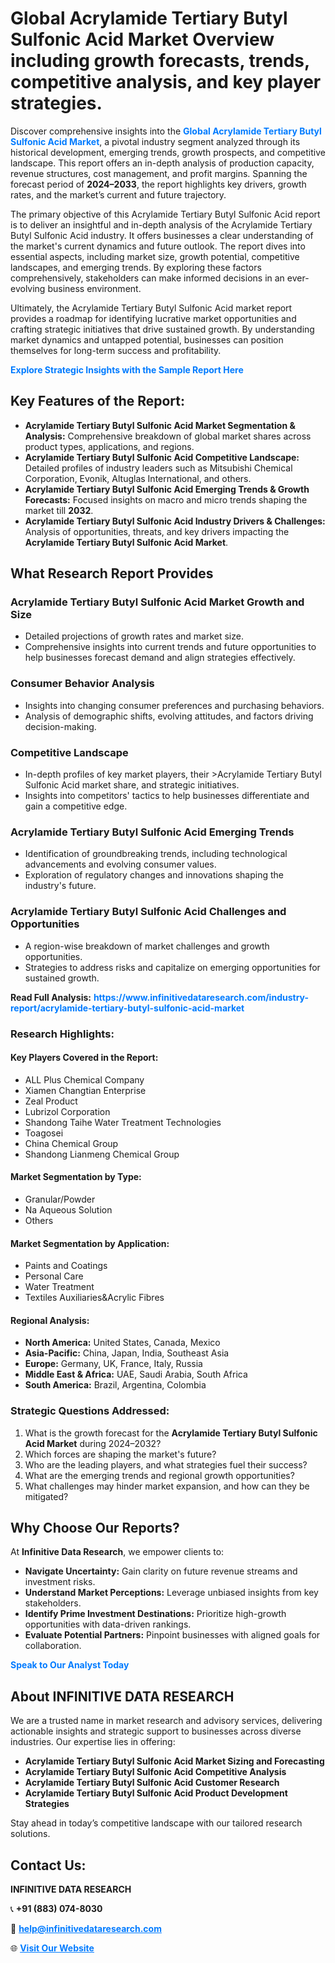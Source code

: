 <h1>Global Acrylamide Tertiary Butyl Sulfonic Acid Market Overview including growth forecasts, trends, competitive analysis, and key player strategies.</h1>
<p>
Discover comprehensive insights into the 
<a href="https://www.infinitivedataresearch.com/industry-report/acrylamide-tertiary-butyl-sulfonic-acid-market" rel="dofollow" style="color: #007BFF; text-decoration: none;"><strong>Global Acrylamide Tertiary Butyl Sulfonic Acid Market</strong></a>, a pivotal industry segment analyzed through its historical development, emerging trends, growth prospects, and competitive landscape. This report offers an in-depth analysis of production capacity, revenue structures, cost management, and profit margins. Spanning the forecast period of <strong>2024–2033</strong>, the report highlights key drivers, growth rates, and the market’s current and future trajectory.
</p>
<p>
The primary objective of this Acrylamide Tertiary Butyl Sulfonic Acid report is to deliver an insightful and in-depth analysis of the Acrylamide Tertiary Butyl Sulfonic Acid industry. It offers businesses a clear understanding of the market's current dynamics and future outlook. The report dives into essential aspects, including market size, growth potential, competitive landscapes, and emerging trends. By exploring these factors comprehensively, stakeholders can make informed decisions in an ever-evolving business environment.
</p>
<p>
Ultimately, the Acrylamide Tertiary Butyl Sulfonic Acid market report provides a roadmap for identifying lucrative market opportunities and crafting strategic initiatives that drive sustained growth. By understanding market dynamics and untapped potential, businesses can position themselves for long-term success and profitability.
</p>
<p>
<a href="https://www.infinitivedataresearch.com/request-sample/reportId=105606" style="color: #007BFF; text-decoration: none;"><strong>Explore Strategic Insights with the Sample Report Here</strong></a>
</p>

<h2>Key Features of the Report:</h2>
<ul>
<li><strong>Acrylamide Tertiary Butyl Sulfonic Acid Market Segmentation & Analysis:</strong> Comprehensive breakdown of global market shares across product types, applications, and regions.</li>
<li><strong>Acrylamide Tertiary Butyl Sulfonic Acid Competitive Landscape:</strong> Detailed profiles of industry leaders such as Mitsubishi Chemical Corporation, Evonik, Altuglas International, and others.</li>
<li><strong>Acrylamide Tertiary Butyl Sulfonic Acid Emerging Trends & Growth Forecasts:</strong> Focused insights on macro and micro trends shaping the market till <strong>2032</strong>.</li>
<li><strong>Acrylamide Tertiary Butyl Sulfonic Acid Industry Drivers & Challenges:</strong> Analysis of opportunities, threats, and key drivers impacting the <strong>Acrylamide Tertiary Butyl Sulfonic Acid Market</strong>.</li>
</ul>

<h2>What Research Report Provides</h2>
<h3>Acrylamide Tertiary Butyl Sulfonic Acid Market Growth and Size</h3>
<ul>
<li>Detailed projections of growth rates and market size.</li>
<li>Comprehensive insights into current trends and future opportunities to help businesses forecast demand and align strategies effectively.</li>
</ul>

<h3>Consumer Behavior Analysis</h3>
<ul>
<li>Insights into changing consumer preferences and purchasing behaviors.</li>
<li>Analysis of demographic shifts, evolving attitudes, and factors driving decision-making.</li>
</ul>

<h3>Competitive Landscape</h3>
<ul>
<li>In-depth profiles of key market players, their >Acrylamide Tertiary Butyl Sulfonic Acid market share, and strategic initiatives.</li>
<li>Insights into competitors' tactics to help businesses differentiate and gain a competitive edge.</li>
</ul>

<h3>Acrylamide Tertiary Butyl Sulfonic Acid Emerging Trends</h3>
<ul>
<li>Identification of groundbreaking trends, including technological advancements and evolving consumer values.</li>
<li>Exploration of regulatory changes and innovations shaping the industry's future.</li>
</ul>

<h3>Acrylamide Tertiary Butyl Sulfonic Acid Challenges and Opportunities</h3>
<ul>
<li>A region-wise breakdown of market challenges and growth opportunities.</li>
<li>Strategies to address risks and capitalize on emerging opportunities for sustained growth.</li>
</ul>
<p><strong>Read Full Analysis:</strong> <a href="https://www.infinitivedataresearch.com/industry-report/acrylamide-tertiary-butyl-sulfonic-acid-market" rel="dofollow" style="color: #007BFF; text-decoration: none;"><strong>https://www.infinitivedataresearch.com/industry-report/acrylamide-tertiary-butyl-sulfonic-acid-market</strong></a></p>
<h3>Research Highlights:</h3>
<h4>Key Players Covered in the Report:</h4>
<ul><li>ALL Plus Chemical Company</li><li>Xiamen Changtian Enterprise</li><li>Zeal Product</li><li>Lubrizol Corporation</li><li>Shandong Taihe Water Treatment Technologies</li><li>Toagosei</li><li>China Chemical Group</li><li>Shandong Lianmeng Chemical Group</li></ul>
<h4>Market Segmentation by Type:</h4>
<ul><li>Granular/Powder</li><li>Na Aqueous Solution</li><li>Others</li></ul>
<h4>Market Segmentation by Application:</h4>
<ul><li>Paints and Coatings</li><li>Personal Care</li><li>Water Treatment</li><li>Textiles Auxiliaries&amp;Acrylic Fibres</li></ul>

<h4>Regional Analysis:</h4>
<ul>
<li><strong>North America:</strong> United States, Canada, Mexico</li>
<li><strong>Asia-Pacific:</strong> China, Japan, India, Southeast Asia</li>
<li><strong>Europe:</strong> Germany, UK, France, Italy, Russia</li>
<li><strong>Middle East & Africa:</strong> UAE, Saudi Arabia, South Africa</li>
<li><strong>South America:</strong> Brazil, Argentina, Colombia</li>
</ul>

<h3>Strategic Questions Addressed:</h3>
<ol>
<li>What is the growth forecast for the <strong>Acrylamide Tertiary Butyl Sulfonic Acid Market</strong> during 2024–2032?</li>
<li>Which forces are shaping the market's future?</li>
<li>Who are the leading players, and what strategies fuel their success?</li>
<li>What are the emerging trends and regional growth opportunities?</li>
<li>What challenges may hinder market expansion, and how can they be mitigated?</li>
</ol>

<h2>Why Choose Our Reports?</h2>
<p>At <strong>Infinitive Data Research</strong>, we empower clients to:</p>
<ul>
<li><strong>Navigate Uncertainty:</strong> Gain clarity on future revenue streams and investment risks.</li>
<li><strong>Understand Market Perceptions:</strong> Leverage unbiased insights from key stakeholders.</li>
<li><strong>Identify Prime Investment Destinations:</strong> Prioritize high-growth opportunities with data-driven rankings.</li>
<li><strong>Evaluate Potential Partners:</strong> Pinpoint businesses with aligned goals for collaboration.</li>
</ul>
<p><a href="https://www.infinitivedataresearch.com/industry-report/acrylamide-tertiary-butyl-sulfonic-acid-market" rel="dofollow" style="color: #007BFF; text-decoration: none;"><strong>Speak to Our Analyst Today</strong></a></p>

<h2>About INFINITIVE DATA RESEARCH</h2>
<p>We are a trusted name in market research and advisory services, delivering actionable insights and strategic support to businesses across diverse industries. Our expertise lies in offering:</p>
<ul>
<li><strong>Acrylamide Tertiary Butyl Sulfonic Acid Market Sizing and Forecasting</strong></li>
<li><strong>Acrylamide Tertiary Butyl Sulfonic Acid Competitive Analysis</strong></li>
<li><strong>Acrylamide Tertiary Butyl Sulfonic Acid Customer Research</strong></li>
<li><strong>Acrylamide Tertiary Butyl Sulfonic Acid Product Development Strategies</strong></li>
</ul>
<p>Stay ahead in today’s competitive landscape with our tailored research solutions.</p>

<h2>Contact Us:</h2>
<p><strong>INFINITIVE DATA RESEARCH</strong></p>
<p>📞 <strong>+91 (883) 074-8030</strong></p>
<p>📧 <strong><a href="mailto:help@infinitivedataresearch.com" style="color: #007BFF;">help@infinitivedataresearch.com</a></strong></p>
<p>🌐 <strong><a href="https://www.infinitivedataresearch.com" rel="dofollow" style="color: #007BFF;">Visit Our Website</a></strong></p>